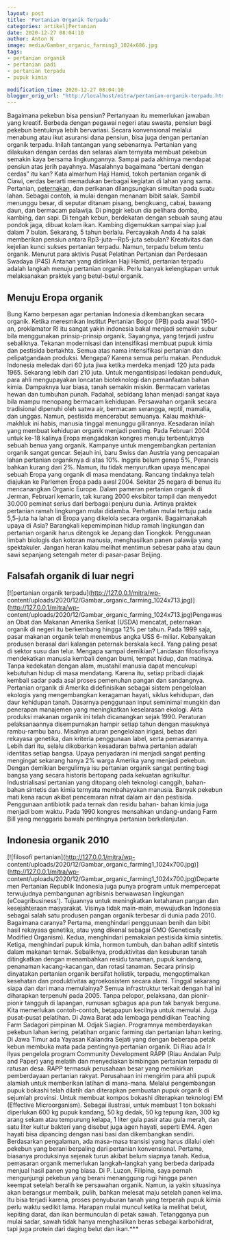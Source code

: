 ```yaml
---
layout: post
title: 'Pertanian Organik Terpadu'
categories: artikel|Pertanian
date: 2020-12-27 08:04:10
author: Anton N
image: media/Gambar_organic_farming3_1024x686.jpg
tags:
- pertanian organik
- pertanian padi
- pertanian terpadu
- pupuk kimia

modification_time: 2020-12-27 08:04:10
blogger_orig_url: "http://localhost/mitra/pertanian-organik-terpadu.html"
---
```


Bagaimana pekebun bisa pensiun? Pertanyaan itu memerlukan jawaban yang
kreatif. Berbeda dengan pegawai negeri atau swasta, pensiun bagi pekebun
bentuknya lebih bervariasi. Secara konvensional melalui menabung atau ikut
asuransi dana pensiun, bisa juga dengan pertanian organik terpadu. Inilah
tantangan yang sebenarnya. Pertanian yang dilakukan dengan cerdas dan selaras
alam ternyata membuat pekebun semakin kaya bersama lingkungannya. Sampai pada
akhirnya mendapat pensiun atas jerih payahnya. Masalahnya bagaimana “bertani
dengan cerdas” itu kan? Kata almarhum Haji Hamid, tokoh pertanian organik di
Ciawi, cerdas berarti memadukan berbagai kegiatan di lahan yang sama.
Pertanian, [peternakan](http://127.0.0.1/mitra/peternakan "peternakan"), dan
perikanan dilangsungkan simultan pada suatu lahan. Sebagai contoh, ia mulai
dengan menanam bibit salak. Sambil menunggu besar, di seputar ditanam pisang,
bengkuang, cabai, bawang daun, dan bermacam palawija. Di pinggir kebun dia
pelihara domba, kambing, dan sapi. Di tengah kebun, berdekatan dengan sebuah
saung atau pondok jaga, dibuat kolam ikan. Kambing digemukkan sampai siap jual
dalam 7 bulan. Sekarang, 5 tahun berlalu. Percayakah Anda 4 ha salak
memberikan pensiun antara Rp3-juta—Rp5-juta sebulan? Kreativitas dan kejelian
kunci sukses pertanian terpadu. Namun, terpadu belum tentu organik. Menurut
para aktivis Pusat Pelatihan Pertanian dan Perdesaan Swadaya (P4S) Antanan
yang didirikan Haji Hamid, pertanian terpadu adalah langkah menuju pertanian
organik. Perlu banyak kelengkapan untuk melaksanakan praktek yang betul-betul
organik.

## Menuju Eropa organik

Bung Kamo berpesan agar pertanian Indonesia dikembangkan secara organik.
Ketika meresmikan Institut Pertanian Bogor (IPB) pada awal 1950-an,
proklamator RI itu sangat yakin indonesia bakal menjadi semakin subur bila
menggunakan prinsip-prinsip organik. Sayangnya, yang terjadi justru
sebaliknya. Tekanan modernisasi dan intensifikasi membuat pupuk kimia dan
pestisida bertakhta. Semua atas nama intensifikasi pertanian dan
pelipatgandaan produksi. Mengapa? Karena semua perlu makan. Penduduk Indonesia
meledak dari 60 juta jiwa ketika merdeka menjadi 120 juta pada 1965. Sekarang
lebih dari 210 juta. Untuk mengantisipasi ledakan penduduk, para ahli
mengupayakan loncatan bioteknologi dan pemanfaatan bahan kimia. Dampaknya luar
biasa, tanah semakin miskin. Bermacam varietas hewan dan tumbuhan punah.
Padahal, sebidang lahan menjadi sangat kaya bila mampu menopang bermacam
kehidupan. Persawahan organik secara tradisional dipenuhi oleh satwa air,
bermacam serangga, reptil, mamalia, dan unggas. Namun, pestisida mencerabut
semuanya. Kalau makhluk-makhluk ini habis, manusia tinggal menunggu
gilirannya. Kesadaran inilah yang membuat kehidupan organik menjadi penting.
Pada Februari 2004 untuk ke-18 kalinya Eropa mengadakan kongres menuju
terbentuknya sebuah benua yang organik. Kampanye untuk mengembangkan pertanian
organik sangat gencar. Sejauh ini, baru Swiss dan Austria yang pencapaian
lahan pertanian organiknya di atas 10%. Inggris belum genap 5%, Perancis
bahkan kurang dari 2%. Namun, itu tidak menyurutkan upaya mencapai sebuah
Eropa yang organik di masa mendatang. Rancang tindaknya telah diajukan ke
Parlemen Eropa pada awal 2004. Sekitar 25 negara di benua itu mencanangkan
Organic Europe. Dalam pameran pertanian organik di Jerman, Februari kemarin,
tak kurang 2000 eksibitor tampil dan menyedot 30.000 peminat serius dari
berbagai penjuru dunia. Artinya praktek pertanian ramah lingkungan mulai
didamba. Perhatian mulai tertuju pada 5,5-juta ha lahan di Eropa yang dikelola
secara organik. Bagaimanakah upaya di Asia? Barangkali kepemimpinan hidup
ramah lingkungan dan pertanian organik harus ditengok ke Jepang dan Tiongkok.
Penggunaan limbah biologis dan kotoran manusia, menghasilkan panen palawija
yang spektakuler. Jangan heran kalau melihat mentimun sebesar paha atau daun
sawi sepanjang setengah meter di pasar-pasar Beijing.

## Falsafah organik di luar negri

[![pertanian organik terpadu](http://127.0.0.1/mitra/wp-
content/uploads/2020/12/Gambar_organic_farming_1024x713.jpg)](http://127.0.0.1/mitra/wp-
content/uploads/2020/12/Gambar_organic_farming_1024x713.jpg)Pengawasan Obat
dan Makanan Amerika Serikat (USDA) mencatat, peternakan organik di negeri itu
berkembang hingga 12% per tahun. Pada 1999 saja, pasar makanan organik telah
menembus angka USS 6-miliar. Kebanyakan produsen berasal dari kalangan
peternak berskala kecil. Yang paling pesat di sektor susu dan telur. Mengapa
sampai demikian? Landasan filosofisnya mendekatkan manusia kembali dengan
bumi, tempat hidup, dan matinya. Tanpa kedekatan dengan alam, mustahil manusia
dapat mencukupi kebutuhan hidup di masa mendatang. Karena itu, setiap pribadi
diajak kembali sadar pada asal proses pemenuhan pangan dan sandangnya.
Pertanian organik di Amerika didefinisikan sebagai sistem pengelolaan ekologis
yang mengembangkan keragaman hayati, siklus kehidupan, dan daur kehidupan
tanah. Dasarnya penggunaan input seminimal mungkin dan penerapan manajemen
yang meningkatkan keselarasan ekologi. Akta produksi makanan organik ini telah
dicanangkan sejak 1990. Peraturan pelaksanaannya disempurnakan hampir setiap
tahun dengan masuknya rambu-rambu baru. Misalnya aturan pengelolaan irigasi,
bebas dari rekayasa genetika, dan kriteria penggunaan label, serta
pemasarannya. Lebih dari itu, selalu dikobarkan kesadaran bahwa pertanian
adalah identitas setiap bangsa. Upaya penyadaran ini menjadi sangat penting
mengingat sekarang hanya 2% warga Amerika yang menjadi pekebun. Dengan
demikian bergulirnya isu pertanian organik sangat penting bagi bangsa yang
secara historis bertopang pada kekuatan agrikultur. Industrialisasi pertanian
yang ditopang oleh teknologi canggih, bahan-bahan sintetis dan kimia ternyata
membahayakan manusia. Banyak pekebun mati kena racun akibat pencemaran nitrat
dalam air dan pestisida. Penggunaan antibiotik pada ternak dan residu bahan-
bahan kimia juga menjadi bom waktu. Pada 1990 kongres mensahkan undang-undang
Farm Bill yang menggaris bawahi pentingnya pertanian berkelanjutan.

## Indonesia organik 2010

[![filosofi pertanian](http://127.0.0.1/mitra/wp-
content/uploads/2020/12/Gambar_organic_farming1_1024x700.jpg)](http://127.0.0.1/mitra/wp-
content/uploads/2020/12/Gambar_organic_farming1_1024x700.jpg)Departemen
Pertanian Republik Indonesia juga punya program untuk mempercepat terwujudnya
pembangunan agribisnis berwawasan lingkungan (eCoagribusiness'). Tujuannya
untuk meningkatkan ketahanan pangan dan kesejahteraan masyarakat. Visinya
tidak main-main, mewujudkan Indonesia sebagai salah satu produsen pangan
organik terbesar di dunia pada 2010. Bagaimana caranya? Pertama, menghindari
penggunaan benih dan bibit hasil rekayasa genetika, atau yang dikenal sebagai
GMO (Genetically Modified Organism). Kedua, menghindari pemakaian pestisida
kimia sintetis. Ketiga, menghindari pupuk kimia, hormon tumbuh, dan bahan
aditif sintetis dalam makanan ternak. Sebaliknya, produktivitas dan kesuburan
tanah ditingkatkan dengan menambahkan residu tanaman, pupuk kandang, penanaman
kacang-kacangan, dan rotasi tanaman. Secara prinsip dinyatakan pertanian
organik bersifat holistik, terpadu, mengoptimalkan kesehatan dan produktivitas
agroekosistem secara alami. Tinggal sekarang siapa dan dari mana memulainya?
Semua infrastruktur terkait dengan hal ini diharapkan terpenuhi pada 2005.
Tanpa pelopor, pelaksana, dan pionir-pionir tangguh di lapangan, rumusan
sgbagus apa pun tak banyak berguna. Kita memerlukan contoh-contoh, betapapun
kecilnya untuk memulai. Juga pusat-pusat pelatihan. Di Jawa Barat ada lembaga
pendidikan Teaching Farm Sadagori pimpinan M. Odjak Siagian. Programnya
memberdayakan pekebun lahan kering, pelatihan organic farming dan pertanian
lahan kering. Di Jawa Timur ada Yayasan Kaliandra Sejati yang dengan beberapa
petak kebun membuka mata pada pentingnya pertanian organik. Di Riau ada Ir
Ilyas pengelola program Community Development RAPP (Riau Andalan Pulp and
Paper) yang melatih dan menyediakan bimbingan pertanian terpadu di ratusan
desa. RAPP termasuk perusahaan besar yang memikirkan pemberdayaan pertanian
rakyat. Perusahaan ini mengirim para ahli pupuk alamiah untuk memberikan
latihan di mana-mana. Melalui pengembangan pupuk bokashi telah dilatih dan
diterapkan pembuatan pupuk organik di sejumlah provinsi. Untuk membuat kompos
bokashi diterapkan teknologi EM (Effective Microorganism). Sebagai ilustrasi,
untuk membuat 1 ton bokashi diperlukan 600 kg pupuk kandang, 50 kg dedak, 50
kg tepung ikan, 300 kg arang sekam atau tempurung kelapa, 1 liter gula pasir
atau gula merah, dan satu liter kultur bakteri yang disebut juga agen hayati,
seperti EM4. Agen hayati bisa dipancing dengan nasi basi dan dikembangkan
sendiri. Berdasarkan pengalaman, ada masa-masa transisi yang harus dilalui
oleh pekebun yang berani berpaling dari pertanian konvensional. Pertama,
biasanya produksinya sejenak turun akibat belum siapnya tanah. Kedua,
pemasaran organik memerlukan langkah-langkah yang berbeda daripada menjual
hasil panen yang biasa. Di P. Luzon, Filipina, saya pernah mengunjungi pekebun
yang berani menanggung rugi hingga panen keempat setelah beralih ke persawahan
organik. Namun, ia yakin situasinya akan berangsur membaik, pulih, bahkan
melesat maju setelah panen kelima. Itu bisa terjadi karena, proses penyuburan
tanah yang terperah pupuk kimia perlu waktu sedikit lama. Harapan mulai muncul
ketika ia melihat belut, kepiting darat, dan ikan bermunculan di petak sawah.
Tetangganya pun mulai sadar, sawah tidak hanya menghasilkan beras sebagai
karbohidrat, tapi juga protein dari daging belut dan ikan.***


